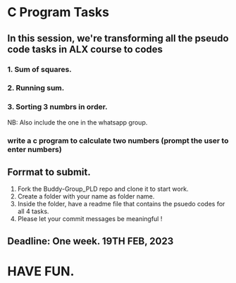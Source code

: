 # C Program Tasks
## In this session, we're transforming all the pseudo code tasks in ALX course to codes

### 1. Sum of squares.
### 2. Running sum.
### 3. Sorting 3 numbrs in order. 

NB: Also include the one in the whatsapp group.
### write a c program to calculate two numbers (prompt the user to enter numbers)

## Forrmat to submit.
1. Fork the Buddy-Group_PLD repo and clone it to start work.
2. Create a folder with your name as folder name.
3. Inside the folder, have a readme file that contains the psuedo codes for all 4 tasks.
4. Please let your commit messages be meaningful !

## Deadline: One week. 19TH FEB, 2023

# HAVE FUN.
